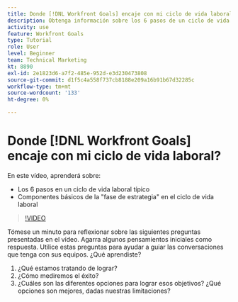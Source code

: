```yaml
---
title: Donde [!DNL Workfront Goals] encaje con mi ciclo de vida laboral?
description: Obtenga información sobre los 6 pasos de un ciclo de vida laboral típico y los componentes básicos de la "fase de estrategia" en el ciclo de vida laboral.
activity: use
feature: Workfront Goals
type: Tutorial
role: User
level: Beginner
team: Technical Marketing
kt: 8890
exl-id: 2e1823d6-a7f2-485e-952d-e3d230473808
source-git-commit: d1f5c4a558f737cb8188e209a16b91b67d32285c
workflow-type: tm+mt
source-wordcount: '133'
ht-degree: 0%

---
```


# Donde [!DNL Workfront Goals] encaje con mi ciclo de vida laboral?

En este vídeo, aprenderá sobre:

* Los 6 pasos en un ciclo de vida laboral típico
* Componentes básicos de la &quot;fase de estrategia&quot; en el ciclo de vida laboral

>[!VIDEO](https://video.tv.adobe.com/v/335184/?quality=12)

<!--
Your turn graphic
-->

Tómese un minuto para reflexionar sobre las siguientes preguntas presentadas en el vídeo. Agarra algunos pensamientos iniciales como respuesta. Utilice estas preguntas para ayudar a guiar las conversaciones que tenga con sus equipos. ¿Qué aprendiste?

1. ¿Qué estamos tratando de lograr?
1. ¿Cómo mediremos el éxito?
1. ¿Cuáles son las diferentes opciones para lograr esos objetivos? ¿Qué opciones son mejores, dadas nuestras limitaciones?

